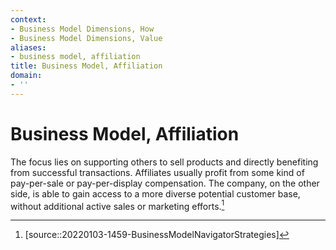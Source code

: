 ```yaml
---
context:
- Business Model Dimensions, How
- Business Model Dimensions, Value
aliases:
- business model, affiliation
title: Business Model, Affiliation
domain:
- ''
---
```


# Business Model, Affiliation

The focus lies on supporting others to sell products and directly benefiting from successful transactions. Affiliates usually profit from some kind of pay-per-sale or pay-per-display compensation. The company, on the other side, is able to gain access to a more diverse potential customer base, without additional active sales or marketing efforts.[^1]

[^1]: [source::20220103-1459-BusinessModelNavigatorStrategies]
